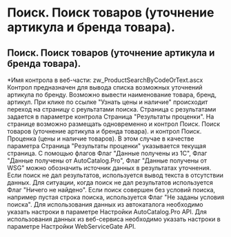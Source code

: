 ﻿---
description: 2.4.7
---
# Поиск. Поиск товаров (уточнение артикула и бренда товара).
## Поиск. Поиск товаров (уточнение артикула и бренда товара).
*Имя контрола в веб-части: zw_ProductSearchByCodeOrText.ascx
Контрол предназначен для вывода списка возможных уточнений артикула по бренду.
Возможно вывести наименование товара, бренд, артикул. При клике по ссылке "Узнать цены и наличие" происходит переход на страницу с реультатами поиска. Страница с результатами задается в параметре контрола Страница "Результаты проценки".
На странице возможно размещать одновременно и контрол Поиск. Поиск товаров (уточнение артикула и бренда товара). и контрол Поиск. Проценка (цены и наличие товаров). В этом случае в качестве параметра  Страница "Результаты проценки" указывается текущая страница.
С помощью флагов Флаг "Данные получены из 1С", Флаг "Данные получены от AutoCatalog.Pro", Флаг "Данные получены от WSG" можно обозначить источник данных в результатах уточнения.
Если поиск не дал результатов, используется вывод текста в отсутствии данных. Для ситуации, когда поиск не дал результатов используется Флаг "Ничего не найдено".
Если поиск совершен без условий поиска, например пустая строка поиска, используется Флаг "Не заданы условия поиска".
Для использования данных из автокаталога необходимо указать настроки в параметре Настройки AutoCatalog.Pro API.
Для использования данных из веб-сервиса необходимо указать настроки в параметре Настройки WebServiceGate API.
